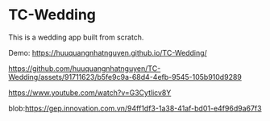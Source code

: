 # TC-Wedding

This is a wedding app built from scratch. 

Demo: https://huuquangnhatnguyen.github.io/TC-Wedding/




https://github.com/huuquangnhatnguyen/TC-Wedding/assets/91711623/b5fe9c9a-68d4-4efb-9545-105b910d9289

https://www.youtube.com/watch?v=G3Cytlicv8Y

blob:https://gep.innovation.com.vn/94ff1df3-1a38-41af-bd01-e4f96d9a67f3
